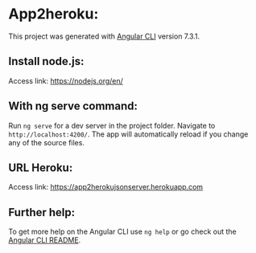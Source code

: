 # App2heroku:

This project was generated with [Angular CLI](https://github.com/angular/angular-cli) version 7.3.1.

## Install node.js:

Access link: https://nodejs.org/en/

## With ng serve command:

Run `ng serve` for a dev server in the project folder. Navigate to `http://localhost:4200/`. The app will automatically reload if you change any of the source files.

## URL Heroku: 

Access link: https://app2herokujsonserver.herokuapp.com

## Further help:

To get more help on the Angular CLI use `ng help` or go check out the [Angular CLI README](https://github.com/angular/angular-cli/blob/master/README.md).
